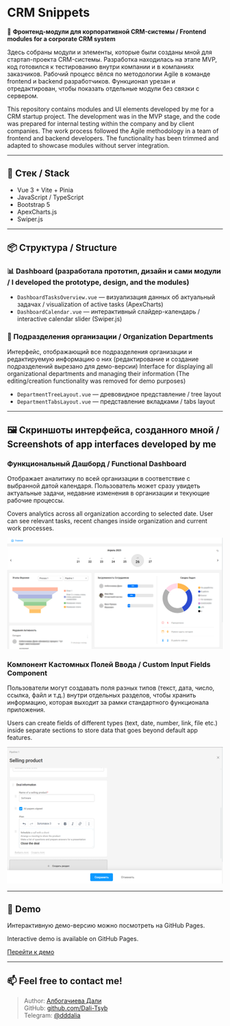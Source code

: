 # CRM Snippets

🎯 **Фронтенд-модули для корпоративной CRM-системы / Frontend modules for a corporate CRM system**

Здесь собраны модули и элементы, которые были созданы мной для стартап-проекта CRM-системы. Разработка находилась на этапе MVP, код готовился к тестированию внутри компании и в компаниях заказчиков. Рабочий процесс вёлся по методологии Agile в команде frontend и backend разработчиков.
Функционал урезан и отредактирован, чтобы показать отдельные модули без связки с сервером.

This repository contains modules and UI elements developed by me for a CRM startup project. The development was in the MVP stage, and the code was prepared for internal testing within the company and by client companies. The work process followed the Agile methodology in a team of frontend and backend developers.
The functionality has been trimmed and adapted to showcase modules without server integration.

---

## 🔧 Стек / Stack

- Vue 3 + Vite + Pinia
- JavaScript / TypeScript
- Bootstrap 5
- ApexCharts.js
- Swiper.js

---

## 📦 Структура / Structure

### 📊 Dashboard (разработала прототип, дизайн и сами модули / I developed the prototype, design, and the modules)

- `DashboardTasksOverview.vue` — визуализация данных об актуальный задачах /  visualization of active tasks (ApexCharts)
- `DashboardCalendar.vue` — интерактивный слайдер-календарь / interactive calendar slider (Swiper.js)

### 🏢 Подразделения организации / Organization Departments

Интерфейс, отображающий все подразделения организации и редактируемую информацию о них (редактирование и создание подразделений вырезано для демо-версии)
Interface for displaying all organizational departments and managing their information (The editing/creation functionality was removed for demo purposes)

- `DepartmentTreeLayout.vue` — древовидное представление / tree layout
- `DepartmentTabsLayout.vue` — представление вкладками / tabs layout

---

## 🖼 Скриншоты интерфейса, созданного мной / Screenshots of app interfaces developed by me

### Функциональный Дашборд / Functional Dashboard

Отображает аналитику по всей организации в соответствие с выбранной датой календаря. Пользователь может сразу увидеть актуальные задачи, недавние изменения в организации и текующие рабочие процессы.

Covers analytics across all organization according to selected date. User can see relevant tasks, recent changes inside organization and current work processes.

![Dashboard Screenshot](public/screenshots/dashboard.png)

### Компонент Кастомных Полей Ввода / Custom Input Fields Component

Пользователи могут создавать поля разных типов (текст, дата, число, ссылка, файл и т.д.) внутри отдельных разделов, чтобы хранить информацию, которая выходит за рамки стандартного функционала приложения.

Users can create fields of different types (text, date, number, link, file etc.) inside separate sections to store data that goes beyond default app features.

![Custom Fields Screenshot](public/screenshots/fields.png)

---

## 🚀 Demo

Интерактивную демо-версию можно посмотреть на GitHub Pages.

Interactive demo is available on GitHub Pages.

[Перейти к демо](https://dali-tsyb.github.io/crm-snippets/)

---

## 📫 Feel free to contact me!

> Author: [Албогачиева Дали](https://www.linkedin.com/in/dali-albogachieva)  
> GitHub: [github.com/Dali-Tsyb](https://github.com/Dali-Tsyb)  
> Telegram: [@dddalia](https://t.me/dddalia)
